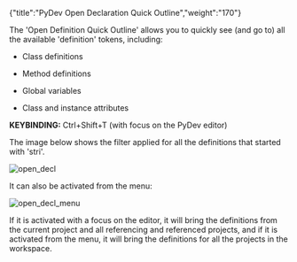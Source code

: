 {"title":"PyDev Open Declaration Quick Outline","weight":"170"}

The 'Open Definition Quick Outline' allows you to quickly see (and go to) all the available 'definition' tokens, including:

* Class definitions

* Method definitions

* Global variables

* Class and instance attributes

**KEYBINDING:** Ctrl+Shift+T (with focus on the PyDev editor)

The image below shows the filter applied for all the definitions that started with 'stri'.

![open_decl](/Images/appc/pydev.org/images/open_decl.png)

It can also be activated from the menu:

![open_decl_menu](/Images/appc/pydev.org/images/open_decl_menu.png)

If it is activated with a focus on the editor, it will bring the definitions from the current project and all referencing and referenced projects, and if it is activated from the menu, it will bring the definitions for all the projects in the workspace.
